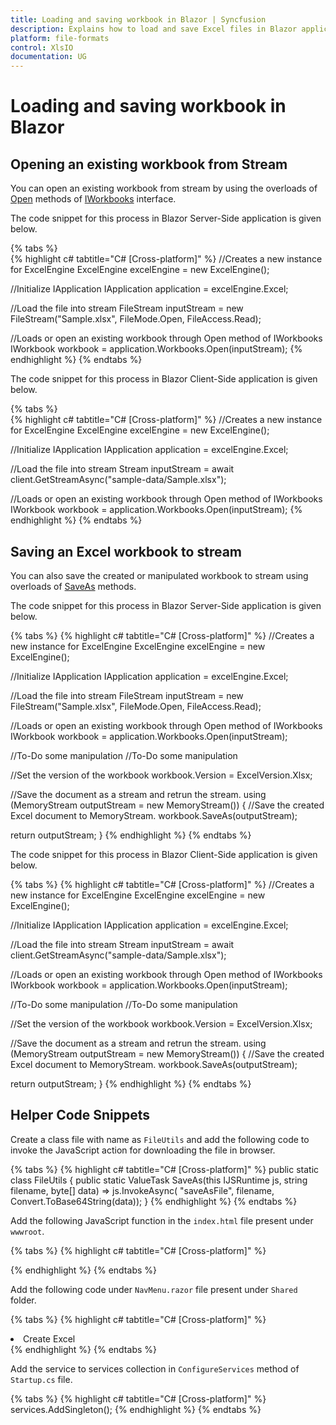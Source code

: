```yaml
---
title: Loading and saving workbook in Blazor | Syncfusion
description: Explains how to load and save Excel files in Blazor applications using Syncfusion XlsIO.
platform: file-formats
control: XlsIO
documentation: UG
---
```

# Loading and saving workbook in Blazor

## Opening an existing workbook from Stream

You can open an existing workbook from stream by using the overloads of [Open](https://help.syncfusion.com/cr/file-formats/Syncfusion.XlsIO.IWorkbooks.html#Syncfusion_XlsIO_IWorkbooks_Open_System_IO_Stream_) methods of [IWorkbooks](https://help.syncfusion.com/cr/file-formats/Syncfusion.XlsIO.IWorkbooks.html) interface. 

The code snippet for this process in Blazor Server-Side application is given below.

{% tabs %}  
{% highlight c# tabtitle="C# [Cross-platform]" %}
//Creates a new instance for ExcelEngine
ExcelEngine excelEngine = new ExcelEngine();

//Initialize IApplication
IApplication application = excelEngine.Excel;

//Load the file into stream
FileStream inputStream = new FileStream("Sample.xlsx", FileMode.Open, FileAccess.Read);

//Loads or open an existing workbook through Open method of IWorkbooks
IWorkbook workbook = application.Workbooks.Open(inputStream);
{% endhighlight %}
{% endtabs %}  

The code snippet for this process in Blazor Client-Side application is given below.

{% tabs %}  
{% highlight c# tabtitle="C# [Cross-platform]" %}
//Creates a new instance for ExcelEngine
ExcelEngine excelEngine = new ExcelEngine();

//Initialize IApplication
IApplication application = excelEngine.Excel;

//Load the file into stream
Stream inputStream = await client.GetStreamAsync("sample-data/Sample.xlsx");

//Loads or open an existing workbook through Open method of IWorkbooks
IWorkbook workbook = application.Workbooks.Open(inputStream);
{% endhighlight %}
{% endtabs %}  

## Saving an Excel workbook to stream

You can also save the created or manipulated workbook to stream using overloads of [SaveAs](https://help.syncfusion.com/cr/file-formats/Syncfusion.XlsIO.IWorkbook.html#Syncfusion_XlsIO_IWorkbook_SaveAs_System_IO_Stream_) methods.

The code snippet for this process in Blazor Server-Side application is given below.

{% tabs %}
{% highlight c# tabtitle="C# [Cross-platform]" %}
//Creates a new instance for ExcelEngine
ExcelEngine excelEngine = new ExcelEngine();

//Initialize IApplication
IApplication application = excelEngine.Excel;

//Load the file into stream
FileStream inputStream = new FileStream("Sample.xlsx", FileMode.Open, FileAccess.Read);

//Loads or open an existing workbook through Open method of IWorkbooks
IWorkbook workbook = application.Workbooks.Open(inputStream);

//To-Do some manipulation
//To-Do some manipulation

//Set the version of the workbook
workbook.Version = ExcelVersion.Xlsx;

//Save the document as a stream and retrun the stream.
using (MemoryStream outputStream = new MemoryStream())
{
  //Save the created Excel document to MemoryStream.
  workbook.SaveAs(outputStream);

  return outputStream;
}
{% endhighlight %}
{% endtabs %} 

The code snippet for this process in Blazor Client-Side application is given below.

{% tabs %}
{% highlight c# tabtitle="C# [Cross-platform]" %}
//Creates a new instance for ExcelEngine
ExcelEngine excelEngine = new ExcelEngine();

//Initialize IApplication
IApplication application = excelEngine.Excel;

//Load the file into stream
Stream inputStream = await client.GetStreamAsync("sample-data/Sample.xlsx");

//Loads or open an existing workbook through Open method of IWorkbooks
IWorkbook workbook = application.Workbooks.Open(inputStream);

//To-Do some manipulation
//To-Do some manipulation

//Set the version of the workbook
workbook.Version = ExcelVersion.Xlsx;

//Save the document as a stream and retrun the stream.
using (MemoryStream outputStream = new MemoryStream())
{
  //Save the created Excel document to MemoryStream.
  workbook.SaveAs(outputStream);

  return outputStream;
}
{% endhighlight %}
{% endtabs %}

## Helper Code Snippets

Create a class file with name as ``FileUtils`` and add the following code to invoke the JavaScript action for downloading the file in browser.

{% tabs %}
{% highlight c# tabtitle="C# [Cross-platform]" %}
public static class FileUtils
{
    public static ValueTask<object> SaveAs(this IJSRuntime js, string filename, byte[] data)
        => js.InvokeAsync<object>(
           "saveAsFile",
           filename,
           Convert.ToBase64String(data));
}
{% endhighlight %}
{% endtabs %}

Add the following JavaScript function in the ``index.html`` file present under ``wwwroot``.

{% tabs %}
{% highlight c# tabtitle="C# [Cross-platform]" %}
<script type="text/javascript">
  function saveAsFile(filename, bytesBase64) {

  if (navigator.msSaveBlob) 
  {
    //Download document in Edge browser
    var data = window.atob(bytesBase64);
    var bytes = new Uint8Array(data.length);
    for (var i = 0; i < data.length; i++) 
    {
      bytes[i] = data.charCodeAt(i);
    }
    var blob = new Blob([bytes.buffer], { type: "application/octet-stream" });
    navigator.msSaveBlob(blob, filename);
  }
  else 
  {
    var link = document.createElement('a');
    link.download = filename;
    link.href = "data:application/octet-stream;base64," + bytesBase64;
    document.body.appendChild(link); // Needed for Firefox
    link.click();
    document.body.removeChild(link);
  }
}
</script>
{% endhighlight %}
{% endtabs %}

Add the following code under ``NavMenu.razor`` file present under ``Shared`` folder.

{% tabs %}
{% highlight c# tabtitle="C# [Cross-platform]" %}
<li class="nav-item px-3">
  <NavLink class="nav-link" href="Excel">
    <span class="oi oi-list-rich" aria-hidden="true"></span> Create Excel
  </NavLink>
</li>
{% endhighlight %}
{% endtabs %}

Add the service to services collection in ``ConfigureServices`` method of ``Startup.cs`` file.

{% tabs %}
{% highlight c# tabtitle="C# [Cross-platform]" %}
services.AddSingleton<ExcelService>();
{% endhighlight %}
{% endtabs %}
